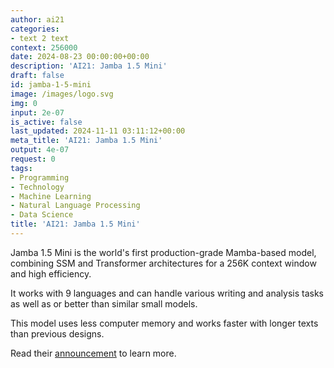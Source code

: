 ```yaml
---
author: ai21
categories:
- text 2 text
context: 256000
date: 2024-08-23 00:00:00+00:00
description: 'AI21: Jamba 1.5 Mini'
draft: false
id: jamba-1-5-mini
image: /images/logo.svg
img: 0
input: 2e-07
is_active: false
last_updated: 2024-11-11 03:11:12+00:00
meta_title: 'AI21: Jamba 1.5 Mini'
output: 4e-07
request: 0
tags:
- Programming
- Technology
- Machine Learning
- Natural Language Processing
- Data Science
title: 'AI21: Jamba 1.5 Mini'
---
```
















Jamba 1.5 Mini is the world's first production-grade Mamba-based model, combining SSM and Transformer architectures for a 256K context window and high efficiency.

It works with 9 languages and can handle various writing and analysis tasks as well as or better than similar small models.

This model uses less computer memory and works faster with longer texts than previous designs.

Read their [announcement](https://www.ai21.com/blog/announcing-jamba-model-family) to learn more.

